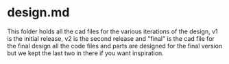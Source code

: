 # design.md 

This folder holds all the cad files for the various iterations of the design, v1 is the initial release, v2 is the second release and "final" is the cad file for the final design 
all the code files and parts are designed for the final version but we kept the last two in there if you want inspiration.



